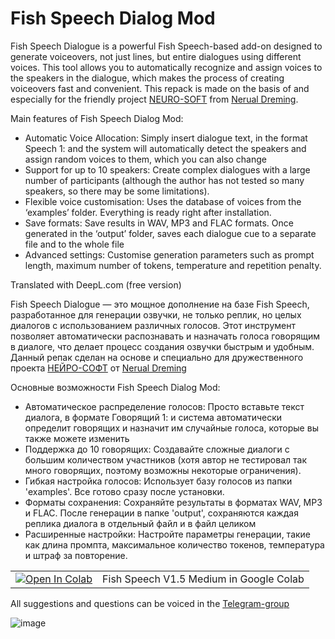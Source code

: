 # Fish Speech Dialog Mod

Fish Speech Dialogue is a powerful Fish Speech-based add-on designed to generate voiceovers, not just lines, but entire dialogues using different voices. This tool allows you to automatically recognize and assign voices to the speakers in the dialogue, which makes the process of creating voiceovers fast and convenient. This repack is made on the basis of and especially for the friendly project [NEURO-SOFT](https://t.me/neuroport) from [Nerual Dreming](https://t.me/neuro_art0).

Main features of Fish Speech Dialog Mod:
- Automatic Voice Allocation: Simply insert dialogue text, in the format Speech 1: and the system will automatically detect the speakers and assign random voices to them, which you can also change
- Support for up to 10 speakers: Create complex dialogues with a large number of participants (although the author has not tested so many speakers, so there may be some limitations).
- Flexible voice customisation: Uses the database of voices from the ‘examples’ folder. Everything is ready right after installation.
- Save formats: Save results in WAV, MP3 and FLAC formats. Once generated in the ‘output’ folder, saves each dialogue cue to a separate file and to the whole file
- Advanced settings: Customise generation parameters such as prompt length, maximum number of tokens, temperature and repetition penalty.

Translated with DeepL.com (free version)

Fish Speech Dialogue — это мощное дополнение на базе Fish Speech, разработанное для генерации озвучки, не только реплик, но целых диалогов с использованием различных голосов. Этот инструмент позволяет автоматически распознавать и назначать голоса говорящим в диалоге, что делает процесс создания озвучки быстрым и удобным. Данный репак сделан на основе и специально для дружественного проекта [НЕЙРО-СОФТ](https://t.me/neuroport) от [Nerual Dreming](https://t.me/neuro_art0)

Основные возможности Fish Speech Dialog Mod:
- Автоматическое распределение голосов: Просто вставьте текст диалога, в формате Говорящий 1: и система автоматически определит говорящих и назначит им случайные голоса, которые вы также можете изменить
- Поддержка до 10 говорящих: Создавайте сложные диалоги с большим количеством участников (хотя автор не тестировал так много говорящих, поэтому возможны некоторые ограничения).
- Гибкая настройка голосов: Использует базу голосов из папки 'examples'. Все готово сразу после установки.
- Форматы сохранения: Сохраняйте результаты в форматах WAV, MP3 и FLAC. После генерации в папке 'output', сохраняются каждая реплика диалога в отдельный файл и в файл целиком
- Расширенные настройки: Настройте параметры генерации, такие как длина промпта, максимальное количество токенов, температура и штраф за повторение.

<table>
  <tr>
    <td><a href="https://colab.research.google.com/github/shaitanzx/fish_speech/blob/main/fish_speech.ipynb" rel="nofollow"><img src="https://colab.research.google.com/assets/colab-badge.svg" alt="Open In Colab" data-canonical-src="https://colab.research.google.com/assets/colab-badge.svg"></a></td><td>Fish Speech V1.5 Medium in Google Colab</td>
  </tr>
</table>

All suggestions and questions can be voiced in the [Telegram-group](https://t.me/+xlhhGmrz9SlmYzg6)

![image](https://github.com/user-attachments/assets/5cf86b6d-e378-4d85-aed1-c48920b6c107)
